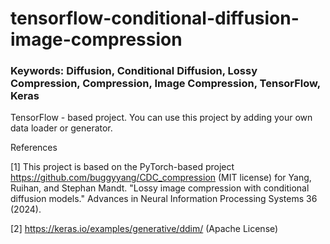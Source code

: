 # tensorflow-conditional-diffusion-image-compression
### Keywords: Diffusion, Conditional Diffusion, Lossy Compression, Compression, Image Compression, TensorFlow, Keras
TensorFlow - based project. You can use this project by adding your own data loader or generator.



References

[1] This project is based on the PyTorch-based project https://github.com/buggyyang/CDC_compression (MIT license) for Yang, Ruihan, and Stephan Mandt. "Lossy image compression with conditional diffusion models." Advances in Neural Information Processing Systems 36 (2024).

[2] https://keras.io/examples/generative/ddim/ (Apache License)
